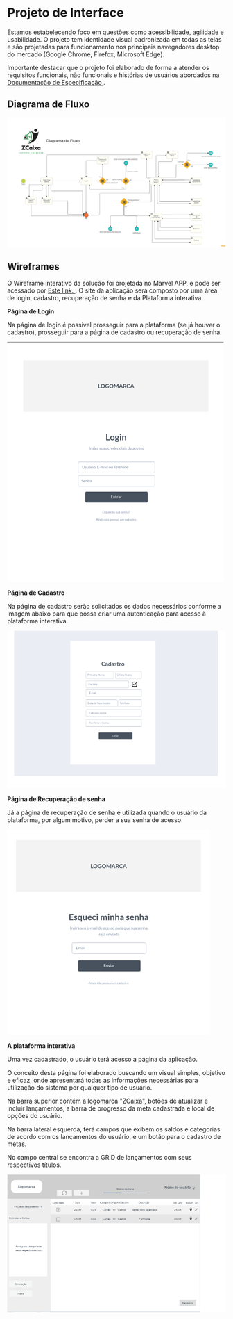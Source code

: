 
# Projeto de Interface

Estamos estabelecendo foco em questões como acessibilidade, agilidade e usabilidade. O projeto tem identidade visual padronizada em todas as telas e são projetadas para funcionamento nos principais navegadores desktop do mercado (Google Chrome, Firefox, Microsoft Edge).

Importante destacar que  o projeto foi elaborado de forma a atender os requisitos funcionais, não funcionais e histórias de usuários abordados na <a href="https://github.com/ICEI-PUC-Minas-PMV-ADS/pmv-ads-2022-2-e2-proj-int-t4-controle-financeiro/blob/9cfc29228317e3ac74c535ec5ab7e9d08bdfcb05/docs/02-Especifica%C3%A7%C3%A3o%20do%20Projeto.md"> Documentação de Especificação </a>.


## Diagrama de Fluxo

![Diagrama de Fluxo](img/DiagramaFluxo.png)

## Wireframes

O Wireframe interativo da solução foi projetada no Marvel APP, e pode ser acessado por <a href="https://marvelapp.com/prototype/81dga60"> Este link. </a>.
O site da aplicação será composto por uma área de login, cadastro, recuperação de senha e da Plataforma interativa. 

**Página de Login** 

Na página de login é possível prosseguir para a plataforma (se já houver o cadastro), prosseguir para a página de cadastro ou recuperação de senha.

![Página de Login](img/Wire-Login2.png)

**Página de Cadastro**

Na página de cadastro serão solicitados os dados necessários conforme a imagem abaixo para que possa criar uma autenticação para acesso à plataforma interativa.

![Página de Cadastro](img/Wire-Cadastro2.png)

**Página de Recuperação de senha**

Já a página de recuperação de senha é utilizada quando o usuário da plataforma, por algum motivo, perder a sua senha de acesso.

![Página de Recuperação de Senha](img/Wire-Senha.png)


**A plataforma interativa**

Uma vez cadastrado, o usuário terá acesso a página da aplicação. 

O conceito desta página foi elaborado buscando um visual simples, objetivo e eficaz, onde apresentará todas as informações necessárias para utilização do sistema por qualquer tipo de usuário.

Na barra superior contém a logomarca "ZCaixa", botões de atualizar e incluir lançamentos, a barra de progresso da meta cadastrada e local de opções do usuário.

Na barra lateral esquerda, terá campos que exibem os saldos e categorias de acordo com os lançamentos do usuário, e um botão para o cadastro de metas.

No campo central se encontra a GRID de lançamentos com seus respectivos títulos.

![Página Plataforma Interativa](img/Wire-Plataforma(1).png)
